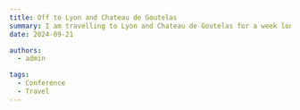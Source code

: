 ```yaml
---
title: Off to Lyon and Chateau de Goutelas
summary: I am travelling to Lyon and Chateau de Goutelas for a week long retreate with the French ISM astrophysicists.
date: 2024-09-21

authors:
  - admin

tags:
  - Conference
  - Travel
---
```

